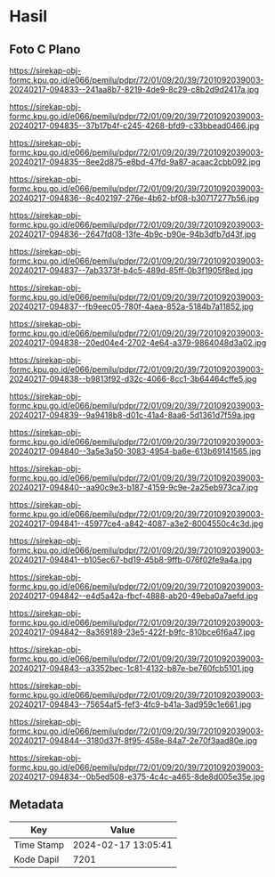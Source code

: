 # Hasil

## Foto C Plano

https://sirekap-obj-formc.kpu.go.id/e066/pemilu/pdpr/72/01/09/20/39/7201092039003-20240217-094833--241aa8b7-8219-4de9-8c29-c8b2d9d2417a.jpg

https://sirekap-obj-formc.kpu.go.id/e066/pemilu/pdpr/72/01/09/20/39/7201092039003-20240217-094835--37b17b4f-c245-4268-bfd9-c33bbead0466.jpg

https://sirekap-obj-formc.kpu.go.id/e066/pemilu/pdpr/72/01/09/20/39/7201092039003-20240217-094835--8ee2d875-e8bd-47fd-9a87-acaac2cbb092.jpg

https://sirekap-obj-formc.kpu.go.id/e066/pemilu/pdpr/72/01/09/20/39/7201092039003-20240217-094836--8c402197-276e-4b62-bf08-b30717277b56.jpg

https://sirekap-obj-formc.kpu.go.id/e066/pemilu/pdpr/72/01/09/20/39/7201092039003-20240217-094836--2647fd08-13fe-4b9c-b90e-94b3dfb7d43f.jpg

https://sirekap-obj-formc.kpu.go.id/e066/pemilu/pdpr/72/01/09/20/39/7201092039003-20240217-094837--7ab3373f-b4c5-489d-85ff-0b3f1905f8ed.jpg

https://sirekap-obj-formc.kpu.go.id/e066/pemilu/pdpr/72/01/09/20/39/7201092039003-20240217-094837--fb9eec05-780f-4aea-852a-5184b7a11852.jpg

https://sirekap-obj-formc.kpu.go.id/e066/pemilu/pdpr/72/01/09/20/39/7201092039003-20240217-094838--20ed04e4-2702-4e64-a379-9864048d3a02.jpg

https://sirekap-obj-formc.kpu.go.id/e066/pemilu/pdpr/72/01/09/20/39/7201092039003-20240217-094838--b9813f92-d32c-4066-8cc1-3b64464cffe5.jpg

https://sirekap-obj-formc.kpu.go.id/e066/pemilu/pdpr/72/01/09/20/39/7201092039003-20240217-094839--9a9418b8-d01c-41a4-8aa6-5d1361d7f59a.jpg

https://sirekap-obj-formc.kpu.go.id/e066/pemilu/pdpr/72/01/09/20/39/7201092039003-20240217-094840--3a5e3a50-3083-4954-ba6e-613b69141565.jpg

https://sirekap-obj-formc.kpu.go.id/e066/pemilu/pdpr/72/01/09/20/39/7201092039003-20240217-094840--aa90c9e3-b187-4159-9c9e-2a25eb973ca7.jpg

https://sirekap-obj-formc.kpu.go.id/e066/pemilu/pdpr/72/01/09/20/39/7201092039003-20240217-094841--45977ce4-a842-4087-a3e2-8004550c4c3d.jpg

https://sirekap-obj-formc.kpu.go.id/e066/pemilu/pdpr/72/01/09/20/39/7201092039003-20240217-094841--b105ec67-bd19-45b8-9ffb-076f02fe9a4a.jpg

https://sirekap-obj-formc.kpu.go.id/e066/pemilu/pdpr/72/01/09/20/39/7201092039003-20240217-094842--e4d5a42a-fbcf-4888-ab20-49eba0a7aefd.jpg

https://sirekap-obj-formc.kpu.go.id/e066/pemilu/pdpr/72/01/09/20/39/7201092039003-20240217-094842--8a369189-23e5-422f-b9fc-810bce6f6a47.jpg

https://sirekap-obj-formc.kpu.go.id/e066/pemilu/pdpr/72/01/09/20/39/7201092039003-20240217-094843--a3352bec-1c81-4132-b87e-be760fcb5101.jpg

https://sirekap-obj-formc.kpu.go.id/e066/pemilu/pdpr/72/01/09/20/39/7201092039003-20240217-094843--75654af5-fef3-4fc9-b41a-3ad959c1e661.jpg

https://sirekap-obj-formc.kpu.go.id/e066/pemilu/pdpr/72/01/09/20/39/7201092039003-20240217-094844--3180d37f-8f95-458e-84a7-2e70f3aad80e.jpg

https://sirekap-obj-formc.kpu.go.id/e066/pemilu/pdpr/72/01/09/20/39/7201092039003-20240217-094834--0b5ed508-e375-4c4c-a465-8de8d005e35e.jpg


## Metadata

| Key        | Value               |
| ---------- | ------------------- |
| Time Stamp | 2024-02-17 13:05:41 |
| Kode Dapil | 7201                |



